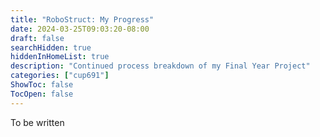 ```yaml
---
title: "RoboStruct: My Progress"
date: 2024-03-25T09:03:20-08:00
draft: false
searchHidden: true
hiddenInHomeList: true
description: "Continued process breakdown of my Final Year Project"
categories: ["cup691"]
ShowToc: false
TocOpen: false
---
```

To be written